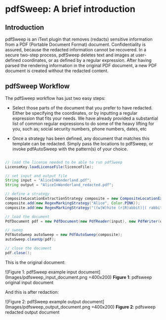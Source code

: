 # pdfSweep: A brief introduction

## Introduction

pdfSweep is an iText plugin that removes (redacts) sensitive information from a PDF (Portable Document Format) document. 
Confidentiality is assured, because the redacted information cannot be recovered. 
In a secure two-step process, pdfSweep deletes text and images at user-defined coordinates, or as defined by a regular expression. 
After having parsed the rendering information in the original PDF document, a new PDF document is created without the redacted content.

## pdfSweep Workflow

The pdfSweep workflow has just two easy steps:

* Select those parts of the document that you prefer to have redacted. 
Either be specifying the coordinates, or by inputting a regular expression that fits your needs.
We have already provided a substantial list of common regular expressions to do some of the heavy lifting for you, such as;
social security numbers, phone numbers, dates, etc

* Once a strategy has been defined, any document that matches this template can be redacted. Simply pass the locations to pdfSweep, or invoke pdfAutoSweep with the pattern(s) of your choice.

```java

// load the license needed to be able to run pdfSweep
LicenseKey.loadLicenseFile(licenceFile);

// set input and output file
String input = "AliceInWonderland.pdf";
String output = "AliceInWonderland_redacted.pdf";

// define a strategy
CompositeLocationExtractionStrategy composite = new CompositeLocationExtractionStrategy();
composite.add(new RegexMarkingStrategy("Alice", Color.PINK));
composite.add(new RegexMarkingStrategy("((w|W)hite (r|R)abbit)|( rabbit)|(Rabbit)", Color.GRAY));

// load the document
PdfDocument pdf = new PdfDocument(new PdfReader(input), new PdfWriter(output));

// sweep
PdfAutoSweep autoSweep = new PdfAutoSweep(composite);
autoSweep.cleanUp(pdf);

// close the document
pdf.close();
```

This is the original document:

![Figure 1: pdfSweep example input document](Images/pdfsweep_input_document.png =400x200)
**Figure 1**: pdfsweep original input document

And this is after redaction:

![Figure 2: pdfSweep example output document](Images/pdfsweep_output_document.png =400x200)
**Figure 2**: pdfsweep redacted output document

